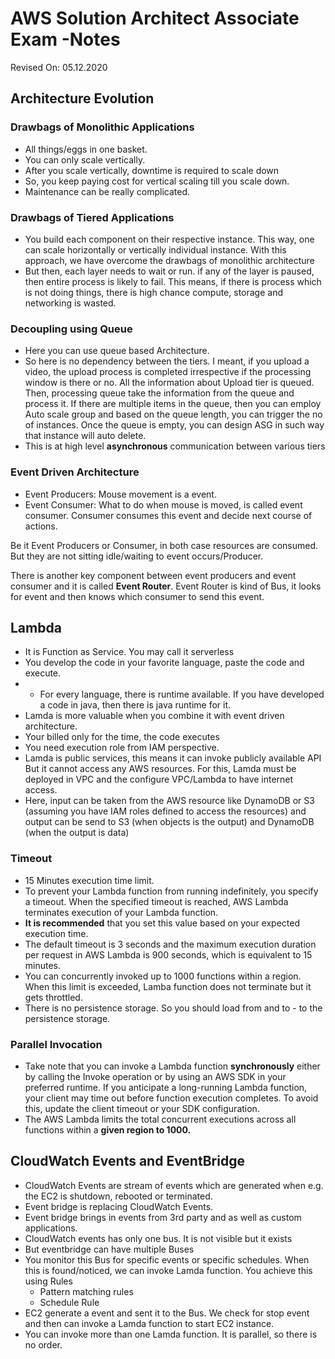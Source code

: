 # AWS Solution Architect Associate Exam -Notes

Revised On: 05.12.2020

## Architecture Evolution

### Drawbags of Monolithic Applications

* All things/eggs in one basket.
* You can only scale vertically.
* After you scale vertically, downtime is required to scale down
* So, you keep paying cost for vertical scaling till you scale down.
* Maintenance can be really complicated.

### Drawbags of Tiered Applications

* You build each component on their respective instance. This way, one can scale horizontally or vertically individual instance. With this approach, we have overcome the drawbags of monolithic architecture
* But then, each layer needs to wait or run. if any of the layer is paused, then entire process is likely to fail. This means, if there is process which is not doing things, there is high chance compute, storage and networking is wasted.

### Decoupling using Queue

* Here you can use queue based Architecture.
* So here is no dependency between the tiers. I meant, if you upload a video, the upload process is completed irrespective if the processing window is there or no. All the information about Upload tier is queued. Then, processing queue take the information from the queue and process it. If there are multiple items in the queue, then you can employ Auto scale group and based on the queue length, you can trigger the no of instances. Once the queue is empty, you can design ASG in such way that instance will auto delete.
* This is at high level **asynchronous** communication between various tiers

### Event Driven Architecture

* Event Producers: Mouse movement is a event.
* Event Consumer: What to do when mouse is moved, is called event consumer. Consumer consumes this event and decide next course of actions.

Be it Event Producers or Consumer, in both case resources are consumed. But they are not sitting idle/waiting to event occurs/Producer.

There is another key component between event producers and event consumer and it is called **Event Router**. Event Router is kind of Bus, it looks for event and then knows which consumer to send this event.

## Lambda

* It is Function as Service. You may call it serverless
* You develop the code in your favorite language, paste the code and execute.
* * For every language, there is runtime available. If you have developed a code in java, then there is java runtime for it.
* Lamda is more valuable when you combine it with event driven architecture.
* Your billed only for the time, the code executes
* You need execution role from IAM perspective.
* Lamda is public services, this means it can invoke publicly available API But it cannot access any AWS resources. For this, Lamda must be deployed in VPC and the configure VPC/Lambda to have internet access.
* Here, input can be taken from the AWS resource like DynamoDB or S3 (assuming you have IAM roles defined to access the resources) and output can be send to S3 (when objects is the output) and DynamoDB (when the output is data)

### Timeout

* 15 Minutes execution time limit. 
* To prevent your Lambda function from running indefinitely, you specify a timeout. When the specified timeout is reached, AWS Lambda terminates execution of your Lambda function.
* **It is recommended** that you set this value based on your expected execution time. 
* The default timeout is 3 seconds and the maximum execution duration per request in AWS Lambda is 900 seconds, which is equivalent to 15 minutes.
* You can concurrently invoked up to 1000 functions within a region. When this limit is exceeded, Lamba function does not terminate but it gets throttled.
* There is no persistence storage. So you should load from and to - to the persistence storage.

### Parallel Invocation

* Take note that you can invoke a Lambda function **synchronously** either by calling the Invoke operation or by using an AWS SDK in your preferred runtime. If you anticipate a long-running Lambda function, your client may time out before function execution completes. To avoid this, update the client timeout or your SDK configuration.
* The AWS Lambda limits the total concurrent executions across all functions within a **given region to 1000.**

## CloudWatch Events and EventBridge

* CloudWatch Events are stream of events which are generated when e.g. the EC2 is shutdown, rebooted or terminated.
* Event bridge is replacing CloudWatch Events.
* Event bridge brings in events from 3rd party and as well as custom applications.
* CloudWatch events has only one bus. It is not visible but it exists
* But eventbridge can have multiple Buses
* You monitor this Bus for specific events or specific schedules. When this is found/noticed, we can invoke Lamda function. You achieve this using Rules
  * Pattern matching rules
  * Schedule Rule
* EC2 generate a event and sent it to the Bus. We check for stop event and then can invoke a Lamda function to start EC2 instance.
* You can invoke more than one Lamda function. It is parallel, so there is no order.
